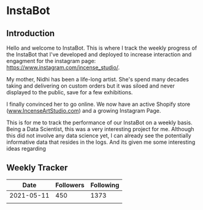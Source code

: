 # InstaBot

## Introduction

Hello and welcome to InstaBot. This is where I track the weekly progress of the InstaBot that I've developed and deployed to increase interaction and engagment for the instagram page: https://www.instagram.com/incense_studio/.

My mother, Nidhi has been a life-long artist. She's spend many decades taking and delivering on custom orders but it was siloed and never displayed to the public, save for a few exhibitions.

I finally convinced her to go online. We now have an active Shopify store (www.IncenseArtStudio.com) and a growing Instagram Page.

This is for me to track the performance of our InstaBot on a weekly basis. Being a Data Scientist, this was a very interesting project for me. Although this did not involve any data science yet, I can already see the potentially informative data that resides in the logs. And its given me some interesting ideas regarding 

## Weekly Tracker

| Date       | Followers | Following |
|------------|-----------|-----------|
| 2021-05-11 | 450       | 1373      |
|            |           |           |